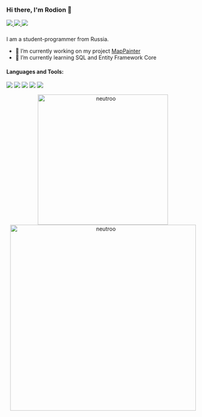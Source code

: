 ### Hi there, I'm Rodion 👋

<a href="https://vk.com/neutr0o">
  <img src="https://img.shields.io/badge/-VK-0077FF?logo=VK"/>
</a>
<a href="https://t.me/neutr0o">
  <img src="https://img.shields.io/badge/-Telegram-26A5E4?logo=Telegram"/>
</a>
<a href="https://www.instagram.com/nyautro/">
  <img src="https://img.shields.io/badge/-Instagram-E4405F?logo=Instagram&logoColor=white"/>
</a>

<br/>

###

I am a student-programmer from Russia.
- 🔭 I’m currently working on my project [MapPainter](https://github.com/Neutroo/MapPainter)
- 🌱 I’m currently learning SQL and Entity Framework Core

#### Languages and Tools:

<a>
  <img src="https://img.shields.io/badge/-C Sharp-239120?logo=C Sharp"/>
</a>
<a>
  <img src="https://img.shields.io/badge/-.NET-512BD4?"/>
</a>
<a>
  <img src="https://img.shields.io/badge/-Microsoft SQL Server-CC2927?logo=Microsoft SQL Server"/>
</a>
<a>
  <img src="https://img.shields.io/badge/-C++-00599C?logo=Cplusplus"/>
</a>
<a>
  <img src="https://img.shields.io/badge/-arduino-00979D?logo=arduino&logoColor=white"/>
</a>

<p align="center">
  <img align="top" width="340" src="https://github-readme-stats.vercel.app/api/top-langs?username=neutroo&show_icons=true&theme=synthwave&title_color=00fefe&text_color=ffffff&bg_color=0d1117&locale=en&layout=compact" alt="neutroo"/>
  <img align="center" width="485" src="https://github-readme-stats.vercel.app/api?username=neutroo&show_icons=true&theme=synthwave&title_color=00fefe&text_color=ffffff&bg_color=0d1117&cache_seconds=1800&locale=en" alt="neutroo"/>
</p>
